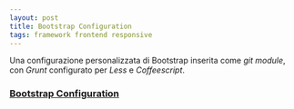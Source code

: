 ```yaml
---
layout: post
title: Bootstrap Configuration
tags: framework frontend responsive
---
```


Una configurazione personalizzata di Bootstrap inserita come _git module_, con _Grunt_ configurato per _Less_ e _Coffeescript_.

### [Bootstrap Configuration](https://github.com/genoma/bootstrap-configuration)
